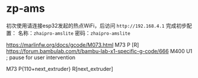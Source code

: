 # zp-ams

初次使用请连接esp32发起的热点WiFi，后访问 `http://192.168.4.1` 完成初步配置：
名称：`zhaipro-amslite`
密码：`zhaipro-amslite`



https://marlinfw.org/docs/gcode/M073.html
M73 P<percent> [R<minutes>]
https://forum.bambulab.com/t/bambu-lab-x1-specific-g-code/666
M400 U1 ; pause for user intervention

M73 P{110+next_extruder} R[next_extruder]
